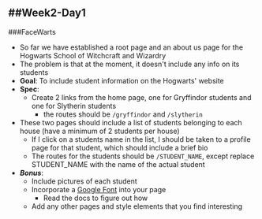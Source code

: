 ##Week2-Day1
---
###FaceWarts
- So far we have established a root page and an about us page for the Hogwarts School of Witchcraft and Wizardry
- The problem is that at the moment, it doesn't include any info on its students
- **Goal**: To include student information on the Hogwarts' website
- **Spec**:
  - Create 2 links from the home page, one for Gryffindor students and one for Slytherin students
    - the routes should be `/gryffindor` and `/slytherin`
 - These two pages should include a list of students belonging to each house (have a minimum of 2 students per house)
    - If I click on a students name in the list, I should be taken to a profile page for that student, which should include a brief bio
    - The routes for the students should be `/STUDENT_NAME`, except replace STUDENT_NAME with the name of the actual student
- ***Bonus***:
    - Include pictures of each student
    - Incorporate a [Google Font](https://www.google.com/fonts#ChoosePlace:select) into your page
      - Read the docs to figure out how
    - Add any other pages and style elements that you find interesting
